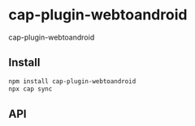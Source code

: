 # cap-plugin-webtoandroid

cap-plugin-webtoandroid

## Install

```bash
npm install cap-plugin-webtoandroid
npx cap sync
```

## API

<docgen-index></docgen-index>

<docgen-api>
<!-- run docgen to generate docs from the source -->
<!-- More info: https://github.com/ionic-team/capacitor-docgen -->
</docgen-api>
